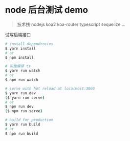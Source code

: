# node 后台测试 demo

> 技术栈 nodejs koa2 koa-router typescript sequelize ...

试写后端接口

``` bash
# install dependencies
$ yarn install
# or
$ npm install

# 实施编译 ts
$ yarn run watch
# or
$ npm run watch

# serve with hot reload at localhost:3000
$ yarn run dev
($ yarn run serve)
# or
$ npm run dev
($ npm run serve)

# build for production
$ yarn run build
# or
$ npm run build
```